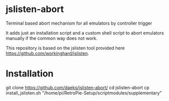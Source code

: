 # jslisten-abort
Terminal based abort mechanism for all emulators by controller trigger

It adds just an installation script and a custom shell script to abort emulators manually if the common way does not work. 

This repository is based on the jslisten tool provided here https://github.com/workinghard/jslisten.

# Installation

git clone https://github.com/daeks/jslisten-abort/
cd jslisten-abort
cp install_jslisten.sh "/home/pi/RetroPie-Setup/scriptmodules/supplementary"
